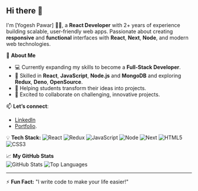 ## Hi there 👋

I'm [Yogesh Pawar] 🙋‍♂️, a **React Developer** with 2+ years of experience building scalable, user-friendly web apps. Passionate about creating **responsive** and **functional** interfaces with **React**, **Next**, **Node**, and modern web technologies.

🌟 **About Me**
- 💻 Currently expanding my skills to become a **Full-Stack Developer**.
- 🎯 Skilled in **React**, **JavaScript**, **Node.js** and **MongoDB** and exploring **Redux**, **Deno**, **OpenSource**.
- 🤝 Helping students transform their ideas into projects.
- 🚀 Excited to collaborate on challenging, innovative projects.

📫 **Let’s connect**:  
- [LinkedIn](https://linkedin.com/in/yogeshd-pawar/)
- [Portfolio](https://yogesh-06.github.io/portfolio-webapp/).

💡 **Tech Stack:**
![React](https://img.shields.io/badge/React-61DAFB?style=for-the-badge&logo=react&logoColor=white)
![Redux](https://img.shields.io/badge/Redux-764ABC?style=for-the-badge&logo=redux&logoColor=white)
![JavaScript](https://img.shields.io/badge/JavaScript-F7DF1E?style=for-the-badge&logo=javascript&logoColor=black)
![Node](https://img.shields.io/badge/Node-F7DF1E?style=for-the-badge&logo=node&logoColor=green)
![Next](https://img.shields.io/badge/Next-F7DF1E?style=for-the-badge&logo=next&logoColor=black)
![HTML5](https://img.shields.io/badge/HTML5-E34F26?style=for-the-badge&logo=html5&logoColor=white)
![CSS3](https://img.shields.io/badge/CSS3-1572B6?style=for-the-badge&logo=css3&logoColor=white)

📈 **My GitHub Stats**  
![GitHub Stats](https://github-readme-stats.vercel.app/api?username=yogesh-06&show_icons=true&theme=radical)
![Top Languages](https://github-readme-stats.vercel.app/api/top-langs/?username=yogesh-06&layout=compact&theme=radical)

---

⚡ **Fun Fact:** "I write code to make your life easier!"
